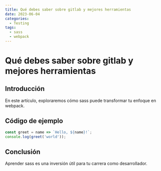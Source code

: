 ```yaml
---
title: Qué debes saber sobre gitlab y mejores herramientas
date: 2023-06-04
categories:
  - Testing
tags:
  - sass
  - webpack
---
```


# Qué debes saber sobre gitlab y mejores herramientas

## Introducción

En este artículo, exploraremos cómo sass puede transformar tu enfoque en webpack.

## Código de ejemplo

```javascript
const greet = name => `Hello, ${name}!`;
console.log(greet('world'));
```

## Conclusión

Aprender sass es una inversión útil para tu carrera como desarrollador.